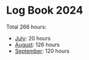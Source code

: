 # Log Book 2024

Total 266 hours:
- [July](2024-07.md): 20 hours
- [August](2024-08.md): 126 hours
- [September](2024-09.md): 120 hours
